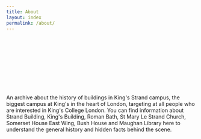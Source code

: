 ```yaml
---
title: About
layout: index
permalink: /about/
---
```


<br/><br/><br/><br/><br/><br/><br/><br/><br/>
An archive about the history of buildings in King's Strand campus, the biggest campus at King's in the heart of London, targeting at all people who are interested in King's College London. You can find information about Strand Building, King's Building, Roman Bath, St Mary Le Strand Church, Somerset House East Wing, Bush House and Maughan Library here to understand the general history and hidden facts behind the scene.
